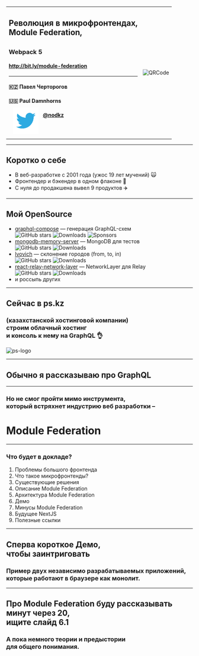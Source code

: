 <table>
  <tr>
    <td style="vertical-align: middle">
        <div style="vertical-align: text-top;">
        <h2>
          <span class="orange">Революция в микрофронтендах,</span>
          <br/>
          <span class="green">Module Federation,</span>
        <h2>
        <h3>
          <span>Webpack 5</span>
        </h3>
        <h4><a href="http://bit.ly/module-federation" target="_blank">http://bit.ly/module-federation</a></h4>
        <hr/>
        <h4>🇰🇿 Павел Черторогов</h4>
        <h4>🇺🇸 Paul Damnhorns</h4>
        <h4><img src="../assets/logo/twitter.png" style="height: 70px;border: none;background: none;box-shadow: none;float: left;margin: 0 11px;position: relative;top: -11px;" /> <a href="https://twitter.com/nodkz" target="_blank">@nodkz</a></h4>
      </div>
    </td>
    <td>
      <!-- QRCode generator: http://goqr.me/#t=url -->
      <img src="slides/00-start/qrcode.png" alt="QRCode" class="plain" style="max-width: 450px" />
    </td>
  </tr>
</table>

---

## Коротко о себе

- В веб-разработке с 2001 года (ужос 19 лет мучений) 🙀
- Фронтендер и бэкендер в одном флаконе 💑 <!-- .element: class="fragment" -->
- С нуля до продакшена вывел 9 продуктов ✈️ <!-- .element: class="fragment" -->

-----

## Мой OpenSource

- [graphql-compose](https://github.com/graphql-compose/graphql-compose) — генерация GraphQL-схем <br/> ![GitHub stars](https://img.shields.io/github/stars/graphql-compose/graphql-compose.svg?color=lightgrey) <!-- .element: class="plain" style="padding-left: 150px; height: 40px; vertical-align: middle;" --> ![Downloads](https://img.shields.io/npm/dw/graphql-compose.svg?color=lightgrey) <!-- .element: class="plain" style="height: 40px; vertical-align: middle;" --> ![Sponsors](https://img.shields.io/opencollective/all/graphql-compose?color=lightgrey) <!-- .element: class="plain" style="height: 40px; vertical-align: middle;" -->
- [mongodb-memory-server](https://github.com/nodkz/mongodb-memory-server) — MongoDB для тестов <br/> ![GitHub stars](https://img.shields.io/github/stars/nodkz/mongodb-memory-server.svg?color=lightgrey) <!-- .element: class="plain" style="padding-left: 150px; height: 40px; vertical-align: middle;"  --> ![Downloads](https://img.shields.io/npm/dw/mongodb-memory-server.svg?color=lightgrey) <!-- .element: class="plain" style="height: 40px; vertical-align: middle;" -->
- [lvovich](https://github.com/nodkz/lvovich) — склонение городов (from, to, in)<br/> ![GitHub stars](https://img.shields.io/github/stars/nodkz/lvovich.svg?color=lightgrey) <!-- .element: class="plain" style="padding-left: 150px; height: 40px; vertical-align: middle;" --> ![Downloads](https://img.shields.io/npm/dw/lvovich.svg?color=lightgrey) <!-- .element: class="plain" style="height: 40px; vertical-align: middle;" -->
- [react-relay-network-layer](https://github.com/relay-tools/react-relay-network-layer) — NetworkLayer для Relay <br/> ![GitHub stars](https://img.shields.io/github/stars/relay-tools/react-relay-network-layer.svg?color=lightgrey) <!-- .element: class="plain" style="padding-left: 150px; height: 40px; vertical-align: middle;"  --> ![Downloads](https://img.shields.io/npm/dw/react-relay-network-layer.svg?color=lightgrey) <!-- .element: class="plain" style="height: 40px; vertical-align: middle;" -->
- и россыпь других

-----

## Сейчас в ps.kz <!-- .element: class="orange" -->

### (казахстанской хостинговой компании)<br/>строим облачный хостинг <br/>и консоль к нему на GraphQL 👌

![ps-logo](https://user-images.githubusercontent.com/1946920/57164502-21634300-6e16-11e9-8c45-6d10fe9dea4e.jpg) <!-- .element: style="max-width: 1000px;" class="plain"  -->

-----

## Обычно я рассказываю про GraphQL <!-- .element: class="green" -->

-----

### Но не смог пройти мимо инструмента, <br/> который встряхнет индустрию веб разработки –

# Module Federation <!-- .element: class="orange fragment" -->

-----

### Что будет в докладе? <!-- .element: class="green" -->

1. Проблемы большого фронтенда <!-- .element: class="fragment" -->
2. Что такое микрофронтенды? <!-- .element: class="fragment" -->
3. Существующие решения <!-- .element: class="fragment" -->
4. Описание Module Federation <!-- .element: class="fragment" -->
5. Архитектура Module Federation <!-- .element: class="fragment" -->
6. Демо <!-- .element: class="fragment" -->
7. Минусы Module Federation <!-- .element: class="fragment" -->
8. Будущее NextJS <!-- .element: class="fragment" -->
9. Полезные ссылки <!-- .element: class="fragment" -->

-----

## Сперва короткое Демо, <br/>чтобы заинтриговать <!-- .element: class="green" -->

### Пример двух независимо разрабатываемых приложений, которые работают в браузере как монолит.

-----

## Про Module Federation буду рассказывать минут через 20, <br/>ищите слайд 6.1 <!-- .element: class="orange" -->
  
### А пока немного теории и предыстории <br/>для общего понимания. <!-- .element: class="gray" -->
